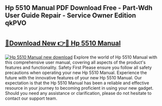## Hp 5510 Manual PDF Download Free - Part-Wdh User Guide Repair - Service Owner Edition qkPVO

# <h2><a href="http://cf29611.oget.top/?id=Hp+5510+Manual">🔗Download New 👉🔴 Hp 5510 Manual</a></h2>

[![Hp 5510 Manual new download](https://i.imgur.com/5g1atiW.png)](http://cf29611.oget.top/?id=Hp+5510+Manual)
Explore the world of Hp 5510 Manual with this comprehensive user manual, covering all aspects of the product's features and functionality. Safety First Please ensure you follow all safety precautions when operating your new Hp 5510 Manual. Experience the future with the innovative features of your new Hp 5510 Manual. Our expectation is that the Hp 5510 Manual has been a reliable and effective resource in your journey to becoming proficient in using your new gadget. Should you need any assistance or clarification, please do not hesitate to contact our support team.
